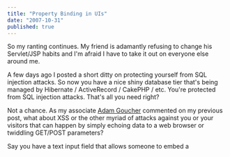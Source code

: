 ```yaml
---
title: "Property Binding in UIs"
date: "2007-10-31"
published: true
---
```


So my ranting continues. My friend is adamantly refusing to change his Servlet/JSP habits and I'm afraid I have to take it out on everyone else around me.

A few days ago I posted a short ditty on protecting yourself from SQL injection attacks. So now you have a nice shiny database tier that's being managed by Hibernate / ActiveRecord / CakePHP / etc. You're protected from SQL injection attacks. That's all you need right?

Not a chance. As my associate [Adam Goucher](http://adam.goucher.ca/) commented on my previous post, what about XSS or the other myriad of attacks against you or your visitors that can happen by simply echoing data to a web browser or twiddling GET/POST parameters?

Say you have a text input field that allows someone to embed a <script> tag and some nasty JavaScript? Then you simply display that same input back to the user? Consider this:

<?php

$var = $\_POST\['field'\];

?>

...

<?= $var ?>

Now you've just written extra code onto your web page that could facilitate anything from keyboard snooping to stealing cookies or displaying fake password prompts... basically a whole world of nasty.

Some web frameworks will help you with this kind of problem - even back in the days of Java JSTL whenever you output data to the screen using: <c:out value="${myvar}"/> the default behaviour was to escape anything that might look like HTML.

_Be careful though; newer frameworks don't necessarily help you here - take Rails for example. You'd better be escaping your own data._

What has become popular (and I believe is a fantastic practice) in the Java world is web form data-binding. Basically you take a variable in your code and "bind" it to a control. Like this JSF example:

<h:inputText value="#{address.city}"/>

This creates a form text input field and simply binds the control to the city property of the address object. Say this is a form allowing a user to change their address. Gone are the days of marshalling endless fields through GET or POST back into the object - the object is bound, the framework does this for you. In your code, you just save it. That's it.

_Again, the Rails framework does only a little bit to help, as long as you've named your fields and form input names following the appropriate conventions. You're still stuck copying attributes from your params array back into your objects - but thankfully it's now just one line of code. Personally I like **zero** lines of code better :)_

You see, here's the rub. The more lines of code you write, the more likely there will be errors. And the more boilerplate code you write, the more likely you're copying and pasting it, which also increases the likelihood of errors.

Reduce the number of lines in your code, use an appropate web framework, and take advantage of automated safeguards where you can.
